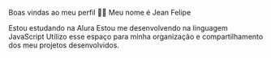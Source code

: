 Boas vindas ao meu perfil 💙💙
Meu nome é Jean Felipe

Estou estudando na Alura
Estou me desenvolvendo na linguagem JavaScript
Utilizo esse espaço para minha organização e compartilhamento dos meu projetos desenvolvidos.
